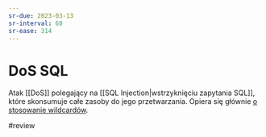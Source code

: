 ```yaml
---
sr-due: 2023-03-13
sr-interval: 60
sr-ease: 314
---
```


# DoS SQL
Atak [[DoS]] polegający na [[SQL Injection|wstrzyknięciu zapytania SQL]], które skonsumuje całe zasoby do jego przetwarzania. Opiera się głównie [o stosowanie wildcardów](https://labs.portcullis.co.uk/download/DoS_Attacks_Using_SQL_Wildcards.pdf).

#review